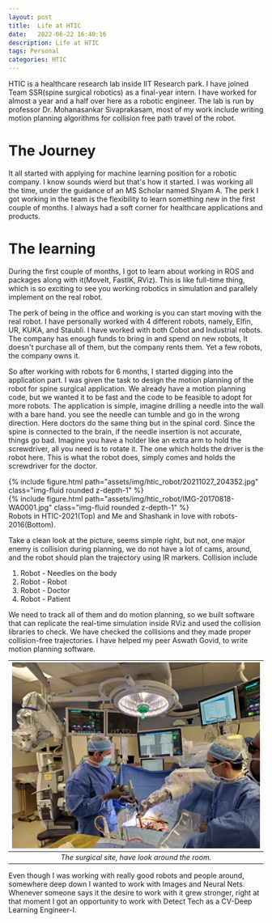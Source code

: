 ```yaml
---
layout: post
title:  Life at HTIC
date:   2022-06-22 16:40:16
description: Life at HTIC  
tags: Personal
categories: HTIC
---
```



HTIC is a healthcare research lab inside IIT Research park. I have joined Team SSR(spine surgical robotics) as a final-year intern. I have worked for almost a year and a half over here as a robotic engineer. The lab is run by professor Dr. Mohanasankar Sivaprakasam, most of my work include writing motion planning algorithms for collision free path travel of the robot.


# The Journey
It all started with applying for machine learning position for a robotic company. I know sounds wierd but that's how it started. I was working all the time, under the guidance of an MS Scholar named Shyam A. The perk I got working in the team is the flexibility to learn something new in the first couple of months. I always had a soft corner for healthcare applications and products.


# The learning

During the first couple of months, I got to learn about working in ROS and packages along with it(MoveIt, FastIK, RViz). This is like full-time thing, which is so exciting to see you working robotics in simulation and parallely implement on the real robot.

The perk of being in the office and working is you can start moving with the real robot. I have personally worked with 4 different robots, namely, Elfin, UR, KUKA, and Staubli. I have worked with both Cobot and Industrial robots. The company has enough funds to bring in and spend on new robots, It doesn't purchase all of them, but the company rents them. Yet a few robots, the company owns it. 

So after working with robots for 6 months, I started digging into the application part. I was given the task to design the motion planning of the robot for spine surgical application. We already have a motion planning code, but we wanted it to be fast and the code to be feasible to adopt for more robots. 
The application is simple, imagine drilling a needle into the wall with a bare hand. you see the needle can tumble and go in the wrong direction. Here doctors do the same thing but in the spinal cord. Since the spine is connected to the brain, if the needle insertion is not accurate, things go bad. Imagine you have a holder like an extra arm to hold the screwdriver, all you need is to rotate it. The one which holds the driver is the robot here. This is what the robot does, simply comes and holds the screwdriver for the doctor.

<div class="row mt-3">
    <div class="col-sm mt-3 mt-md-0">
        {% include figure.html path="assets/img/htic_robot/20211027_204352.jpg" class="img-fluid rounded z-depth-1" %}
    </div>
    <div class="col-sm mt-3 mt-md-0">
        {% include figure.html path="assets/img/htic_robot/IMG-20170818-WA0001.jpg" class="img-fluid rounded z-depth-1" %}
    </div>
</div>
<div class="caption">
   Robots in HTIC-2021(Top) and Me and Shashank in love with robots-2016(Bottom).
</div>

Take a clean look at the picture, seems simple right, but not, one major enemy is collision during planning, we do not have a lot of cams, around, and the robot should plan the trajectory using IR markers.
Collision include
1. Robot - Needles on the body
2. Robot - Robot
3. Robot - Doctor
4. Robot - Patient

We need to track all of them and do motion planning, so we built software that can replicate the real-time simulation inside RViz and used the collision libraries to check. We have checked the collisions and they made proper collision-free trajectories. I have helped my peer Aswath Govid, to write motion planning software. 

| ![space-1.jpg](assets/img/htic_robot/docs.jpg) | 
|:--:| 
| *The surgical site, have look around the room.* |

Even though I was working with really good robots and people around, somewhere deep down I wanted to work with Images and Neural Nets. Whenever someone says it the desire to work with it grew stronger, right at that moment I got an opportunity to work with Detect Tech as a CV-Deep Learning Engineer-I. 
